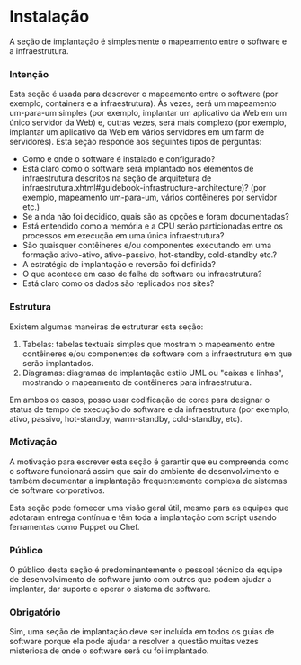# Instalação

A seção de implantação é simplesmente o mapeamento entre o software e a infraestrutura.

### Intenção

Esta seção é usada para descrever o mapeamento entre o software (por exemplo, containers e a infraestrutura). Às vezes, será um mapeamento um-para-um simples (por exemplo, implantar um aplicativo da Web em um único servidor da Web) e, outras vezes, será mais complexo (por exemplo, implantar um aplicativo da Web em vários servidores em um farm de servidores). Esta seção responde aos seguintes tipos de perguntas:

- Como e onde o software é instalado e configurado?
- Está claro como o software será implantado nos elementos de infraestrutura descritos na seção de arquitetura de infraestrutura.xhtml#guidebook-infrastructure-architecture)? (por exemplo, mapeamento um-para-um, vários contêineres por servidor etc.)
- Se ainda não foi decidido, quais são as opções e foram documentadas?
- Está entendido como a memória e a CPU serão particionadas entre os processos em execução em uma única infraestrutura?
- São quaisquer contêineres e/ou componentes executando em uma formação ativo-ativo, ativo-passivo, hot-standby, cold-standby etc.?
- A estratégia de implantação e reversão foi definida?
- O que acontece em caso de falha de software ou infraestrutura?
- Está claro como os dados são replicados nos sites?

### Estrutura

Existem algumas maneiras de estruturar esta seção:

1. Tabelas: tabelas textuais simples que mostram o mapeamento entre contêineres e/ou componentes de software com a infraestrutura em que serão implantados.
2. Diagramas: diagramas de implantação estilo UML ou "caixas e linhas", mostrando o mapeamento de contêineres para infraestrutura.

Em ambos os casos, posso usar codificação de cores para designar o status de tempo de execução do software e da infraestrutura (por exemplo, ativo, passivo, hot-standby, warm-standby, cold-standby, etc).

### Motivação

A motivação para escrever esta seção é garantir que eu compreenda como o software funcionará assim que sair do ambiente de desenvolvimento e também documentar a implantação frequentemente complexa de sistemas de software corporativos.

Esta seção pode fornecer uma visão geral útil, mesmo para as equipes que adotaram entrega contínua e têm toda a implantação com script usando ferramentas como Puppet ou Chef.

### Público

O público desta seção é predominantemente o pessoal técnico da equipe de desenvolvimento de software junto com outros que podem ajudar a implantar, dar suporte e operar o sistema de software.

### Obrigatório

Sim, uma seção de implantação deve ser incluída em todos os guias de software porque ela pode ajudar a resolver a questão muitas vezes misteriosa de onde o software será ou foi implantado.